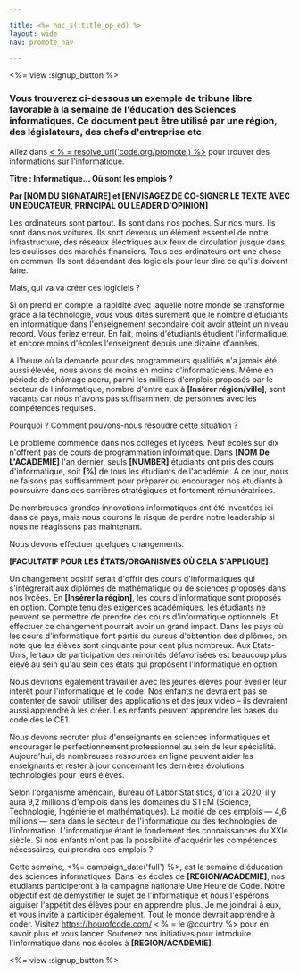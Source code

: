 ```yaml
---

title: <%= hoc_s(:title_op_ed) %>
layout: wide
nav: promote_nav

---
```


<%= view :signup_button %>

### Vous trouverez ci-dessous un exemple de tribune libre favorable à la semaine de l'éducation des Sciences informatiques. Ce document peut être utilisé par une région, des législateurs, des chefs d'entreprise etc.

  


Allez dans [< % = resolve_url('code.org/promote') %>](<%= resolve_url('https://code.org/promote') %>) pour trouver des informations sur l'informatique.

**Titre : Informatique... Où sont les emplois ?**

**Par [NOM DU SIGNATAIRE] et [ENVISAGEZ DE CO-SIGNER LE TEXTE AVEC UN EDUCATEUR, PRINCIPAL OU LEADER D'OPINION]**

Les ordinateurs sont partout. Ils sont dans nos poches. Sur nos murs. Ils sont dans nos voitures. Ils sont devenus un élément essentiel de notre infrastructure, des réseaux électriques aux feux de circulation jusque dans les coulisses des marchés financiers. Tous ces ordinateurs ont une chose en commun. Ils sont dépendant des logiciels pour leur dire ce qu'ils doivent faire.

Mais, qui va va créer ces logiciels ?

Si on prend en compte la rapidité avec laquelle notre monde se transforme grâce à la technologie, vous vous dites surement que le nombre d'étudiants en informatique dans l'enseignement secondaire doit avoir atteint un niveau record. Vous feriez erreur. En fait, moins d'étudiants étudient l'informatique, et encore moins d'écoles l'enseignent depuis une dizaine d'années.

À l'heure où la demande pour des programmeurs qualifiés n'a jamais été aussi élevée, nous avons de moins en moins d'informaticiens. Même en période de chômage accru, parmi les milliers d'emplois proposés par le secteur de l'informatique, nombre d'entre eux à **[Insérer région/ville]**, sont vacants car nous n'avons pas suffisamment de personnes avec les compétences requises.

Pourquoi ? Comment pouvons-nous résoudre cette situation ?

Le problème commence dans nos collèges et lycées. Neuf écoles sur dix n'offrent pas de cours de programmation informatique. Dans **[NOM De L'ACADEMIE]** l'an dernier, seuls **[NUMBER]** étudiants ont pris des cours d'informatique, soit **[%]** de tous les étudiants de l'académie. A ce jour, nous ne faisons pas suffisamment pour préparer ou encourager nos étudiants à poursuivre dans ces carrières stratégiques et fortement rémunératrices.

De nombreuses grandes innovations informatiques ont été inventées ici dans ce pays, mais nous courons le risque de perdre notre leadership si nous ne réagissons pas maintenant.

Nous devons effectuer quelques changements.

**[FACULTATIF POUR LES ÉTATS/ORGANISMES OÙ CELA S'APPLIQUE]**

Un changement positif serait d'offrir des cours d'informatiques qui s'intègrerait aux diplômes de mathématique ou de sciences proposés dans nos lycées. En **[Insérer la région]**, les cours d'informatique sont proposés en option. Compte tenu des exigences académiques, les étudiants ne peuvent se permettre de prendre des cours d'informatique optionnels. Et effectuer ce changement pourrait avoir un grand impact. Dans les pays où les cours d'informatique font partis du cursus d'obtention des diplômes, on note que les élèves sont cinquante pour cent plus nombreux. Aux Etats-Unis, le taux de participation des minorités défavorisées est beaucoup plus élevé au sein qu'au sein des états qui proposent l'informatique en option.

Nous devrions également travailler avec les jeunes élèves pour éveiller leur intérêt pour l'informatique et le code. Nos enfants ne devraient pas se contenter de savoir utiliser des applications et des jeux vidéo – ils devraient aussi apprendre à les créer. Les enfants peuvent apprendre les bases du code dès le CE1.

Nous devons recruter plus d'enseignants en sciences informatiques et encourager le perfectionnement professionnel au sein de leur spécialité. Aujourd'hui, de nombreuses ressources en ligne peuvent aider les enseignants et rester à jour concernant les dernières évolutions technologies pour leurs élèves.

Selon l'organisme américain, Bureau of Labor Statistics, d'ici à 2020, il y aura 9,2 millions d'emplois dans les domaines du STEM (Science, Technologie, Ingénierie et mathématiques). La moitié de ces emplois — 4,6 millions — sera dans le secteur de l'informatique ou des technologies de l'information. L'informatique étant le fondement des connaissances du XXIe siècle. Si nos enfants n'ont pas la possibilité d'acquérir les compétences nécessaires, qui prendra ces emplois ?

Cette semaine, <%= campaign_date('full') %>, est la semaine d'éducation des sciences informatiques. Dans les écoles de **[REGION/ACADEMIE]**, nos étudiants participeront à la campagne nationale Une Heure de Code. Notre objectif est de démystifier le sujet de l'informatique et nous l'espérons aiguiser l'appétit des élèves pour en apprendre plus. Je me joindrai à eux, et vous invite à participer également. Tout le monde devrait apprendre à coder. Visitez https://hourofcode.com/ < % = le @country %> pour en savoir plus et vous lancer. Soutenez nos initiatives pour introduire l'informatique dans nos écoles à **[REGION/ACADEMIE]**.

<%= view :signup_button %>